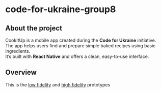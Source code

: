 # code-for-ukraine-group8

## About the project
CookItUp is a mobile app created during the **Code for Ukraine** initiative.  
The app helps users find and prepare simple baked recipes using basic ingredients.  
It’s built with **React Native** and offers a clean, easy-to-use interface.
## Overview
This is the [low fidelity](https://www.figma.com/design/z7wZnPb8eJWbCdEilCo8eT/Untitled?node-id=27-13&t=rsyJQOcaeb0lo4Wv-1) and [high fidelity](https://www.figma.com/design/z7wZnPb8eJWbCdEilCo8eT/Untitled?node-id=27-13&t=rsyJQOcaeb0lo4Wv-1) prototypes




